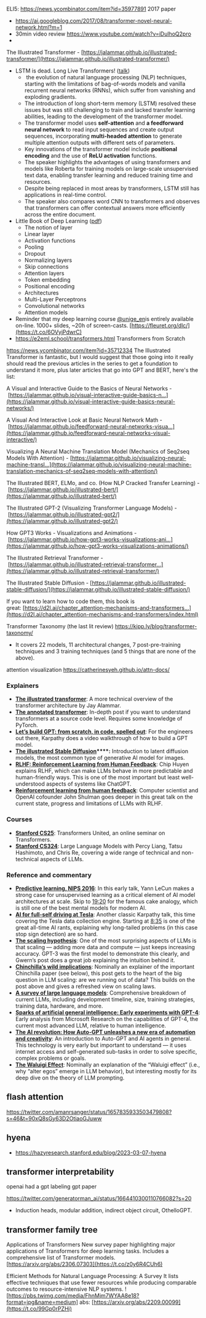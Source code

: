 ELI5: https://news.ycombinator.com/item?id=35977891
2017 paper
- https://ai.googleblog.com/2017/08/transformer-novel-neural-network.html?m=1
- 30min video review https://www.youtube.com/watch?v=iDulhoQ2pro
- 
The Illustrated Transformer - [https://jalammar.github.io/illustrated-transformer/](https://jalammar.github.io/illustrated-transformer/)



-  LSTM is dead. Long Live Transformers! ([talk](https://www.youtube.com/watch?v=S27pHKBEp30))
	-  the evolution of natural language processing (NLP) techniques, starting with the limitations of bag-of-words models and vanilla recurrent neural networks (RNNs), which suffer from vanishing and exploding gradients. 
	- The introduction of long short-term memory (LSTM) resolved these issues but was still challenging to train and lacked transfer learning abilities, leading to the development of the transformer model. 
	- The transformer model uses **self-attention** and **a feedforward neural network** to read input sequences and create output sequences, incorporating **multi-headed attention** to generate multiple attention outputs with different sets of parameters. 
	- Key innovations of the transformer model include **positional encoding** and the use of **ReLU activation** functions. 
	- The speaker highlights the advantages of using transformers and models like Roberta for training models on large-scale unsupervised text data, enabling transfer learning and reduced training time and resources.
	- Despite being replaced in most areas by transformers, LSTM still has applications in real-time control. 
	- The speaker also compares word CNN to transformers and observes that transformers can offer contextual answers more efficiently across the entire document.
- Little Book of Deep Learning ([pdf](https://fleuret.org/public/lbdl.pdf))
	- The notion of layer
	- Linear layer
	- Activation functions
	- Pooling
	- Dropout
	- Normalizing layers
	- Skip connections
	- Attention layers
	- Token embedding
	- Positional encoding
	- Architectures
	- Multi-Layer Perceptrons
	- Convolutional networks
	- Attention models
- Reminder that my deep learning course [@unige_en](https://twitter.com/unige_en)is entirely available on-line. 1000+ slides, ~20h of screen-casts. [https://fleuret.org/dlc/](https://t.co/6OVyjPdwrC)
- https://e2eml.school/transformers.html Transformers from Scratch


https://news.ycombinator.com/item?id=35712334
The Illustrated Transformer is fantastic, but I would suggest that those going into it really should read the previous articles in the series to get a foundation to understand it more, plus later articles that go into GPT and BERT, here's the list:

A Visual and Interactive Guide to the Basics of Neural Networks - [https://jalammar.github.io/visual-interactive-guide-basics-n...](https://jalammar.github.io/visual-interactive-guide-basics-neural-networks/)

A Visual And Interactive Look at Basic Neural Network Math - [https://jalammar.github.io/feedforward-neural-networks-visua...](https://jalammar.github.io/feedforward-neural-networks-visual-interactive/)

Visualizing A Neural Machine Translation Model (Mechanics of Seq2seq Models With Attention) - [https://jalammar.github.io/visualizing-neural-machine-transl...](https://jalammar.github.io/visualizing-neural-machine-translation-mechanics-of-seq2seq-models-with-attention/)


The Illustrated BERT, ELMo, and co. (How NLP Cracked Transfer Learning) - [https://jalammar.github.io/illustrated-bert/](https://jalammar.github.io/illustrated-bert/)

The Illustrated GPT-2 (Visualizing Transformer Language Models) - [https://jalammar.github.io/illustrated-gpt2/](https://jalammar.github.io/illustrated-gpt2/)

How GPT3 Works - Visualizations and Animations - [https://jalammar.github.io/how-gpt3-works-visualizations-ani...](https://jalammar.github.io/how-gpt3-works-visualizations-animations/)

The Illustrated Retrieval Transformer - [https://jalammar.github.io/illustrated-retrieval-transformer...](https://jalammar.github.io/illustrated-retrieval-transformer/)

The Illustrated Stable Diffusion - [https://jalammar.github.io/illustrated-stable-diffusion/](https://jalammar.github.io/illustrated-stable-diffusion/)

If you want to learn how to code them, this book is great: [https://d2l.ai/chapter_attention-mechanisms-and-transformers...](https://d2l.ai/chapter_attention-mechanisms-and-transformers/index.html)

Transformer Taxonomy (the last lit review)
https://kipp.ly/blog/transformer-taxonomy/
- It covers 22 models, 11 architectural changes, 7 post-pre-training techniques and 3 training techniques (and 5 things that are none of the above).

attention visualization https://catherinesyeh.github.io/attn-docs/

### Explainers

-   [**The illustrated transformer**](https://jalammar.github.io/illustrated-transformer/): A more technical overview of the transformer architecture by Jay Alammar.
-   **[The annotated transformer](http://nlp.seas.harvard.edu/annotated-transformer/)**: In-depth post if you want to understand transformers at a source code level. Requires some knowledge of PyTorch.
-   [**Let’s build GPT: from scratch, in code, spelled out**](https://www.youtube.com/watch?v=kCc8FmEb1nY): For the engineers out there, Karpathy does a video walkthrough of how to build a GPT model.
-   **[The illustrated Stable Diffusion](https://jalammar.github.io/illustrated-stable-diffusion/)****:** Introduction to latent diffusion models, the most common type of generative AI model for images.
-   **[RLHF: Reinforcement Learning from Human Feedback](https://huyenchip.com/2023/05/02/rlhf.html)**: Chip Huyen explains RLHF, which can make LLMs behave in more predictable and human-friendly ways. This is one of the most important but least well-understood aspects of systems like ChatGPT.
-   [**Reinforcement learning from human feedback**](https://www.youtube.com/watch?v=hhiLw5Q_UFg): Computer scientist and OpenAI cofounder John Shulman goes deeper in this great talk on the current state, progress and limitations of LLMs with RLHF.

### Courses

-   [**Stanford CS25**](https://www.youtube.com/watch?v=P127jhj-8-Y): Transformers United, an online seminar on Transformers.
-   **[Stanford CS324](https://stanford-cs324.github.io/winter2022/)**: Large Language Models with Percy Liang, Tatsu Hashimoto, and Chris Re, covering a wide range of technical and non-technical aspects of LLMs.

### Reference and commentary

-   **[Predictive learning, NIPS 2016](https://www.youtube.com/watch?v=Ount2Y4qxQo&t=1072s)**: In this early talk, Yann LeCun makes a strong case for unsupervised learning as a critical element of AI model architectures at scale. Skip to [19:20](https://youtu.be/Ount2Y4qxQo?t=1160) for the famous cake analogy, which is still one of the best mental models for modern AI.
-   [**AI for full-self driving at Tesla**](https://www.youtube.com/watch?v=hx7BXih7zx8): Another classic Karpathy talk, this time covering the Tesla data collection engine. Starting at [8:35](https://youtu.be/hx7BXih7zx8?t=515) is one of the great all-time AI rants, explaining why long-tailed problems (in this case stop sign detection) are so hard.
-   **[The scaling hypothesis](https://gwern.net/scaling-hypothesis)**: One of the most surprising aspects of LLMs is that scaling — adding more data and compute — just keeps increasing accuracy. GPT-3 was the first model to demonstrate this clearly, and Gwern’s post does a great job explaining the intuition behind it.
-   [**Chinchilla’s wild implications**](https://www.lesswrong.com/posts/6Fpvch8RR29qLEWNH/chinchilla-s-wild-implications): Nominally an explainer of the important Chinchilla paper (see below), this post gets to the heart of the big question in LLM scaling: are we running out of data? This builds on the post above and gives a refreshed view on scaling laws.
-   **[A survey of large language models](https://arxiv.org/pdf/2303.18223v4.pdf)**: Comprehensive breakdown of current LLMs, including development timeline, size, training strategies, training data, hardware, and more.
-   [**Sparks of artificial general intelligence: Early experiments with GPT-4**](https://arxiv.org/abs/2303.12712): Early analysis from Microsoft Research on the capabilities of GPT-4, the current most advanced LLM, relative to human intelligence.
-   [**The AI revolution: How Auto-GPT unleashes a new era of automation and creativity**](https://pub.towardsai.net/the-ai-revolution-how-auto-gpt-unleashes-a-new-era-of-automation-and-creativity-2008aa2ca6ae): An introduction to Auto-GPT and AI agents in general. This technology is very early but important to understand — it uses internet access and self-generated sub-tasks in order to solve specific, complex problems or goals.
-   **[The Waluigi Effect](https://www.lesswrong.com/posts/D7PumeYTDPfBTp3i7/the-waluigi-effect-mega-post)**: Nominally an explanation of the “Waluigi effect” (i.e., why “alter egos” emerge in LLM behavior), but interesting mostly for its deep dive on the theory of LLM prompting.



## flash attention

https://twitter.com/amanrsanger/status/1657835933503479808?s=46&t=90xQ8sGy63D2OtiaoGJuww

## hyena

- https://hazyresearch.stanford.edu/blog/2023-03-07-hyena


## transformer interpretability

openai had a  gpt labeling gpt paper

https://twitter.com/generatorman_ai/status/1664410300110766082?s=20
- Induction heads, modular addition, indirect object circuit, OthelloGPT.


## transformer family tree

Applications of Transformers New survey paper highlighting major applications of Transformers for deep learning tasks. Includes a comprehensive list of Transformer models. [https://arxiv.org/abs/2306.07303](https://t.co/z0y6R4CUh6)

Efficient Methods for Natural Language Processing: A Survey It lists effective techniques that use fewer resources while producing comparable outcomes to resource-intensive NLP systems.
![https://pbs.twimg.com/media/FhnMjm7WYAA8e18?format=jpg&name=medium]
abs: [https://arxiv.org/abs/2209.00099](https://t.co/99Gp0rPZHi)